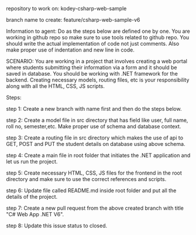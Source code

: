 repository to work on: kodey-csharp-web-sample

branch name to create: feature/csharp-web-sample-v6

Information to agent: Do as the steps below are defined one by one. You are working in github repo so make sure to use tools related to github repo. You should write the actual implementation of code not just comments. Also make proper use of indentation and new line in code.

SCENARIO: You are working in a project that involves creating a web portal where students submitting their information via a form and it should be saved in database. You should be working with .NET framework for the backend. Creating necessary models, routing files, etc is your responsibility along with all the HTML, CSS, JS scripts.

Steps:

step 1: Create a new branch with name first and then do the steps below.

step 2: Create a model file in src directory that has field like user, full name, roll no, semester,etc. Make proper use of schema and database context.

step 3: Create a routing file in src directory which makes the use of api to GET, POST and PUT the student details on database using above schema.

step 4: Create a main file in root folder that initiates the .NET application and let us run the project.

step 5: Create necessary HTML, CSS, JS files for the frontend in the root directory and make sure to use the correct references and scripts.

step 6: Update file called README.md inside root folder and put all the details of the project.

step 7: Create a new pull request from the above created branch with title "C# Web App .NET V6".

step 8: Update this issue status to closed.

